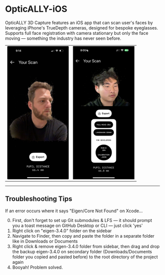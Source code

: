 # OpticALLY-iOS
OpticALLY 3D Capture features an iOS app that can scan user's faces by leveraging iPhone's TrueDepth cameras, designed for bespoke eyeglasses. Supports full face registration with camera stationary but only the face moving — something the industry has never seen before.

<table><tr>

<td valign="center"><img width="200" alt="Screenshot-1" src="sample-exports/1.jpg" /></td>

<td valign="center"><img width="200" alt="Screenshot-2" src="sample-exports/2.png" /></td>

</tr></table>

---

## Troubleshooting Tips
If an error occurs where it says "Eigen/Core Not Found" on Xcode...

0. First, don't forget to set up Git submodules & LFS — it should prompt you a toast message on GitHub Desktop or CLI — just click 'yes'
1. Right click on "eigen-3.4.0" folder on the sidebar
2. Navigate to Finder, then copy and paste the folder in a separate folder like in Downloads or Documents
3. Right click & remove eigen-3.4.0 folder from sidebar, then drag and drop the backup eigen-3.4.0 on secondary folder (Downloads/Documents folder you copied and pasted before) to the root directory of the project again
4. Booyah! Problem solved.
